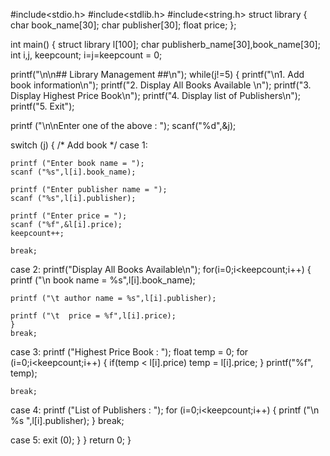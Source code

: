 #include<stdio.h>
#include<stdlib.h>
#include<string.h>
struct library
{
char book_name[30];
char publisher[30];
float price;
};

int main()
{
struct library l[100];
char publisherb_name[30],book_name[30];
int i,j, keepcount;
i=j=keepcount = 0;

printf("\n\n## Library Management ##\n");
while(j!=5)
{
printf("\n1. Add book information\n");
printf("2. Display All Books Available \n");
printf("3. Display Highest Price Book\n");
printf("4. Display list of Publishers\n");
printf("5. Exit");

printf ("\n\nEnter one of the above : ");
scanf("%d",&j);

switch (j)
{
/* Add book */
case 1:  

	printf ("Enter book name = ");
	scanf ("%s",l[i].book_name);
	
	printf ("Enter publisher name = ");
	scanf ("%s",l[i].publisher);

	printf ("Enter price = ");
	scanf ("%f",&l[i].price);
	keepcount++;

	break;
case 2:
	printf("Display All Books Available\n");
	for(i=0;i<keepcount;i++)
	{
	printf ("\n book name = %s",l[i].book_name);
	
	printf ("\t author name = %s",l[i].publisher);

	printf ("\t  price = %f",l[i].price);
	}
	break;

case 3:
	printf ("Highest Price Book : ");
float temp = 0;
	for (i=0;i<keepcount;i++)
	{
	    if(temp < l[i].price)
	     temp = l[i].price;
	}
	printf("%f", temp);
	
	break;

case 4:
	printf ("List of Publishers : ");
	for (i=0;i<keepcount;i++)
	{
	    printf ("\n %s ",l[i].publisher);
	}
	break;

case 5:
	exit (0); 
}
}
return 0;
}
